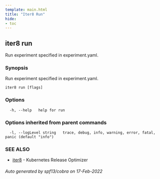 ```yaml
---
template: main.html
title: "Iter8 Run"
hide:
- toc
---
```

## iter8 run

Run experiment specified in experiment.yaml.

### Synopsis


Run experiment specified in experiment.yaml.

```
iter8 run [flags]
```

### Options

```
  -h, --help   help for run
```

### Options inherited from parent commands

```
  -l, --logLevel string   trace, debug, info, warning, error, fatal, panic (default "info")
```

### SEE ALSO

* [iter8](iter8.md)	 - Kubernetes Release Optimizer

###### Auto generated by spf13/cobra on 17-Feb-2022
